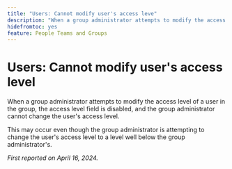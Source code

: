 ```yaml
---
title: "Users: Cannot modify user's access leve"
description: "When a group administrator attempts to modify the access level of a user in the group, the access level field is disabled, and the group administrator cannot change the user's access level."
hidefromtoc: yes
feature: People Teams and Groups
---
```


# Users: Cannot modify user's access level

When a group administrator attempts to modify the access level of a user in the group, the access level field is disabled, and the group administrator cannot change the user's access level.

This may occur even though the group administrator is attempting to change the user's access level to a level well below the group administrator's.

_First reported on April 16, 2024._

